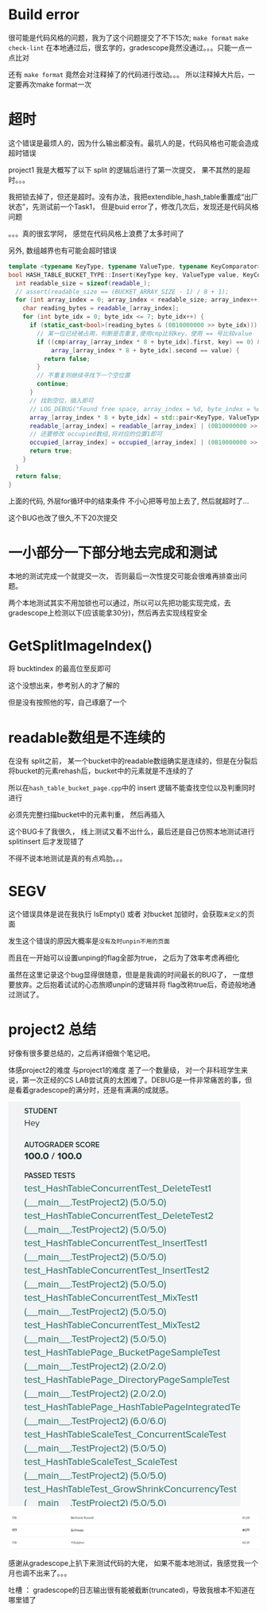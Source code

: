 # Build error
很可能是代码风格的问题，我为了这个问题提交了不下15次;
`make format` `make check-lint` 在本地通过后，很玄学的，gradescope竟然没通过。。。只能一点一点比对

还有 `make format` 竟然会对注释掉了的代码进行改动。。。 所以注释掉大片后，一定要再次make format一次

# 超时
这个错误是最烦人的，因为什么输出都没有。最坑人的是，代码风格也可能会造成超时错误

project1 我是大概写了以下 split 的逻辑后进行了第一次提交， 果不其然的是超时。。。

我把锁去掉了，但还是超时。没有办法，我把extendible_hash_table重置成“出厂状态”，先测试前一个Task1， 但是buid error了，修改几次后，发现还是代码风格问题

。。。真的很玄学阿， 感觉在代码风格上浪费了太多时间了


另外, 数组越界也有可能会超时错误
~~~cpp
template <typename KeyType, typename ValueType, typename KeyComparator>
bool HASH_TABLE_BUCKET_TYPE::Insert(KeyType key, ValueType value, KeyComparator cmp) {
  int readable_size = sizeof(readable_);
  // assert(readable_size == (BUCKET_ARRAY_SIZE - 1) / 8 + 1);
  for (int array_index = 0; array_index < readable_size; array_index++) {
    char reading_bytes = readable_[array_index];
    for (int byte_idx = 0; byte_idx <= 7; byte_idx++) {
      if (static_cast<bool>(reading_bytes & (0B10000000 >> byte_idx))) {
        // 某一位已经被占用，判断是否重复,使用cmp比较key，使用 == 号比较value
        if ((cmp(array_[array_index * 8 + byte_idx].first, key) == 0) &&
            array_[array_index * 8 + byte_idx].second == value) {
          return false;
        }
        // 不重复则继续寻找下一个空位置
        continue;
      }
      // 找到空位，插入即可
      // LOG_DEBUG("Found free space, array_index = %d, byte_index = %d",array_index, byte_idx);
      array_[array_index * 8 + byte_idx] = std::pair<KeyType, ValueType>(key, value);
      readable_[array_index] = readable_[array_index] | (0B10000000 >> byte_idx);
      // 还要修改 occupied数组,将对应的位置1即可
      occupied_[array_index] = occupied_[array_index] | (0B10000000 >> byte_idx);
      return true;
    }
  }
  return false;
}
~~~
上面的代码, 外层for循环中的结束条件 不小心把等号加上去了, 然后就超时了...

这个BUG也改了很久,不下20次提交

# 一小部分一下部分地去完成和测试
本地的测试完成一个就提交一次， 否则最后一次性提交可能会很难再排查出问题。

两个本地测试其实不用加锁也可以通过，所以可以先把功能实现完成，去gradescope上检测以下(应该能拿30分)，然后再去实现线程安全

# GetSplitImageIndex()
将 bucktindex 的最高位至反即可

这个没想出来，参考别人的才了解的

但是没有按照他的写，自己琢磨了一个

# readable数组是不连续的
在没有 split之前， 某一个bucket中的readable数组确实是连续的，但是在分裂后将bucket的元素rehash后，bucket中的元素就是不连续的了

所以在`hash_table_bucket_page.cpp`中的 insert 逻辑不能查找空位以及判重同时进行

必须先完整扫描bucket中的元素判重， 然后再插入

这个BUG卡了我很久， 线上测试又看不出什么，最后还是自己仿照本地测试进行 splitinsert 后才发现错了

不得不说本地测试是真的有点鸡肋。。。


# SEGV


这个错误具体是说在我执行 IsEmpty() 或者 对bucket 加锁时，会获取`未定义`的页面

发生这个错误的原因大概率是`没有及时unpin不用的页面`

而且在一开始可以设置unping的flag全部为true， 之后为了效率考虑再细化

虽然在这里记录这个bug显得很随意，但是是我调的时间最长的BUG了， 一度想要放弃。之后抱着试试的心态旅顺unpin的逻辑并将 flag改称true后，奇迹般地通过测试了。



# project2 总结
好像有很多要总结的，之后再详细做个笔记吧。

体感project2的难度 与project1的难度 差了一个数量级， 对一个非科班学生来说，第一次正经的CS LAB尝试真的太困难了。DEBUG是一件非常痛苦的事，但是看着gradescope的满分时，还是有满满的成就感。

![img](./project2_fullmarks.png)

![img](./project2_leadbord.png)

感谢从gradescope上扒下来测试代码的大佬， 如果不能本地测试，我感觉我一个月也调不出来了。。。

吐槽 ： gradescope的日志输出很有能被截断(truncated)，导致我根本不知道在哪里错了
